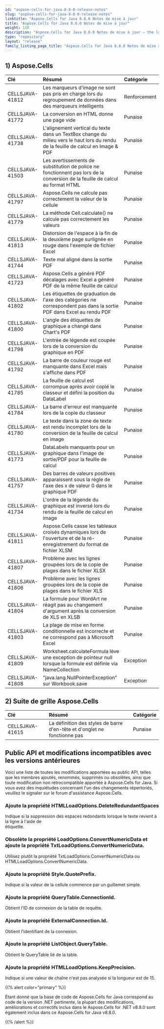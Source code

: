 ```yaml
---
id: "aspose-cells-for-java-8-8-0-release-notes"
slug: "aspose-cells-for-java-8-8-0-release-notes"
linktitle: "Aspose.Cells for Java 8.8.0 Notes de mise à jour"
title: "Aspose.Cells for Java 8.8.0 Notes de mise à jour"
weight: 110
description: "Aspose.Cells for Java 8.8.0 Notes de mise à jour – the latest updates and fixes."
type: "repository"
layout: "release"
family_listing_page_title: "Aspose.Cells for Java 8.8.0 Notes de mise à jour"
---
```

## **1) Aspose.Cells**

|**Clé** |**Résumé** |**Catégorie** |
|:- |:- |:- |
|CELLSJAVA-41812 | Les marqueurs d'image ne sont pas pris en charge lors du regroupement de données dans des marqueurs intelligents| Renforcement|
|CELLSJAVA-41772 | La conversion en HTML donne une page vide| Punaise|
|CELLSJAVA-41738 | L'alignement vertical du texte dans un TextBox change du milieu vers le haut lors du rendu de la feuille de calcul en Image & PDF| Punaise|
|CELLSJAVA-41503 | Les avertissements de substitution de police ne fonctionnent pas lors de la conversion de la feuille de calcul au format HTML| Punaise|
|CELLSJAVA-41797 | Aspose.Cells ne calcule pas correctement la valeur de la cellule| Punaise|
|CELLSJAVA-41779 | La méthode Cell.calculate() ne calcule pas correctement les valeurs| Punaise|
|CELLSJAVA-41813 | Distorsion de l'espace à la fin de la deuxième page surlignée en rouge dans l'exemple de fichier Excel| Punaise|
|CELLSJAVA-41744 | Texte mal aligné dans la sortie PDF| Punaise|
|CELLSJAVA-41723 |Aspose.Cells a généré PDF décalages avec Excel a généré PDF de la même feuille de calcul| Punaise|
|CELLSJAVA-41802 | Les étiquettes de graduation de l'axe des catégories ne correspondent pas dans la sortie PDF dans Excel au rendu PDF| Punaise|
|CELLSJAVA-41800 | L'angle des étiquettes de graphique a changé dans Chart's PDF| Punaise|
|CELLSJAVA-41798 | L'entrée de légende est coupée lors de la conversion du graphique en PDF| Punaise|
|CELLSJAVA-41792 | La barre de couleur rouge est manquante dans Excel mais s'affiche dans PDF| Punaise|
|CELLSJAVA-41785 | La feuille de calcul est corrompue après avoir copié le classeur et défini la position du DataLabel| Punaise|
|CELLSJAVA-41784 | La barre d'erreur est manquante lors de la copie du classeur| Punaise|
|CELLSJAVA-41780 | Le texte dans la zone de texte est rendu incomplet lors de la conversion de la feuille de calcul en image| Punaise|
|CELLSJAVA-41773 | DataLabels manquants pour un graphique dans l'image de sortie/PDF pour la feuille de calcul| Punaise|
|CELLSJAVA-41757 | Des barres de valeurs positives apparaissent sous la règle de l'axe des x de valeur 0 dans le graphique PDF| Punaise|
|CELLSJAVA-41734 | L'ordre de la légende du graphique est inversé lors du rendu de la feuille de calcul en image| Punaise|
|CELLSJAVA-41811 | Aspose.Cells casse les tableaux croisés dynamiques lors de l'ouverture et de la ré-enregistrement du format de fichier XLSM| Punaise|
|CELLSJAVA-41807 |Problème avec les lignes groupées lors de la copie de plages dans le fichier XLSX| Punaise|
|CELLSJAVA-41806 |Problème avec les lignes groupées lors de la copie de plages dans le fichier XLS| Punaise|
|CELLSJAVA-41804 | La formule pour WordArt ne réagit pas au changement d'argument après la conversion de XLS en XLSB| Punaise|
|CELLSJAVA-41803 | La plage de mise en forme conditionnelle est incorrecte et ne correspond pas à Microsoft Excel| Punaise|
|CELLSJAVA-41809 | Worksheet.calculateFormula lève une exception de pointeur null lorsque la formule est définie via NameCollection| Exception|
|CELLSJAVA-41808 | "java.lang.NullPointerException" sur Workbook.save| Exception|
## **2) Suite de grille Aspose.Cells**

|**Clé** |**Résumé** |**Catégorie** |
|:- |:- |:- |
|CELLSJAVA-41615 | La définition des styles de barre d'en-tête et d'onglet ne fonctionne pas| Punaise|
## **Public API et modifications incompatibles avec les versions antérieures**
Voici une liste de toutes les modifications apportées au public API, telles que les membres ajoutés, renommés, supprimés ou obsolètes, ainsi que toute modification non rétrocompatible apportée à Aspose.Cells for Java. Si vous avez des inquiétudes concernant l'un des changements répertoriés, veuillez le signaler sur le forum d'assistance Aspose.Cells.
### **Ajoute la propriété HTMLLoadOptions.DeleteRedundantSpaces**
 Indique si la suppression des espaces redondants lorsque le texte revient à la ligne à l'aide de<br>étiquette.
### **Obsolète la propriété LoadOptions.ConvertNumericData et ajoute la propriété TxtLoadOptions.ConvertNumericData.**
Utilisez plutôt la propriété TxtLoadOptions.ConvertNumericData ou HTMLLoadOptions.ConvertNumericData.
### **Ajoute la propriété Style.QuotePrefix.**
Indique si la valeur de la cellule commence par un guillemet simple.
### **Ajoute la propriété QueryTable.ConnectionId.**
Obtient l'ID de connexion de la table de requête.
### **Ajoute la propriété ExternalConnection.Id.**
Obtient l'identifiant de la connexion.
### **Ajoute la propriété ListObject.QueryTable.**
Obtient le QueryTable lié de la table.
### **Ajoute la propriété HTMLLoadOptions.KeepPrecision.**
Indique si une valeur de chaîne n'est pas analysée si la longueur est de 15.

{{% alert color="primary" %}} 

Étant donné que la base de code de Aspose.Cells for Java correspond au code de la version .NET pertinente, la plupart des modifications, améliorations et correctifs inclus dans le Aspose.Cells for .NET v8.8.0 sont également inclus dans ce Aspose.Cells for Java v8.8.0.

{{% /alert %}}
